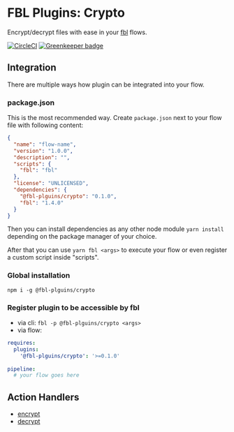 # FBL Plugins: Crypto

Encrypt/decrypt files with ease in your [fbl](https://fbl.fireblink.com) flows.

[![CircleCI](https://circleci.com/gh/FireBlinkLTD/fbl-plugins-crypto.svg?style=svg)](https://circleci.com/gh/FireBlinkLTD/fbl-plugins-crypto) [![Greenkeeper badge](https://badges.greenkeeper.io/FireBlinkLTD/fbl-plugins-crypto.svg)](https://greenkeeper.io/)

## Integration

There are multiple ways how plugin can be integrated into your flow.

### package.json

This is the most recommended way. Create `package.json` next to your flow file with following content:

```json
{
  "name": "flow-name",
  "version": "1.0.0",
  "description": "",
  "scripts": {
    "fbl": "fbl"    
  },
  "license": "UNLICENSED",
  "dependencies": {
    "@fbl-plguins/crypto": "0.1.0",
    "fbl": "1.4.0"
  }
}
```

Then you can install dependencies as any other node module `yarn install` depending on the package manager of your choice.

After that you can use `yarn fbl <args>` to execute your flow or even register a custom script inside "scripts".

### Global installation

`npm i -g @fbl-plguins/crypto`

### Register plugin to be accessible by fbl

- via cli: `fbl -p @fbl-plguins/crypto <args>`
- via flow:

```yaml
requires:
  plugins:
    '@fbl-plguins/crypto': '>=0.1.0'
    
pipeline:
  # your flow goes here
```

## Action Handlers

- [encrypt](docs/encrypt.md)
- [decrypt](docs/decrypt.md)